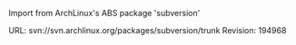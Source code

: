 Import from ArchLinux's ABS package 'subversion'

URL: svn://svn.archlinux.org/packages/subversion/trunk
Revision: 194968
